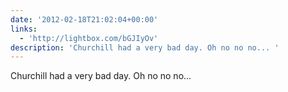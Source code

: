 ```yaml
---
date: '2012-02-18T21:02:04+00:00'
links:
  - 'http://lightbox.com/bGJIyOv'
description: 'Churchill had a very bad day. Oh no no no... '
---
```

Churchill had a very bad day. Oh no no no... 
